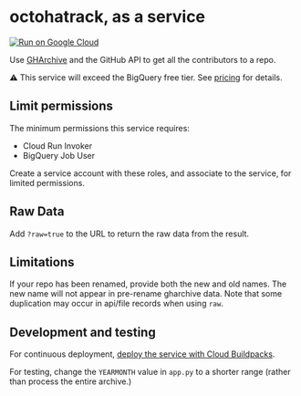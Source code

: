 # octohatrack, as a service

[![Run on Google Cloud](https://deploy.cloud.run/button.svg)](https://deploy.cloud.run)

Use [GHArchive](https://www.gharchive.org/#bigquery) and the GitHub API to get all the contributors to a repo.

⚠️ This service will exceed the BigQuery free tier. See [pricing](https://cloud.google.com/bigquery/pricing) for details. 

## Limit permissions

The minimum permissions this service requires: 

 * Cloud Run Invoker
 * BigQuery Job User

Create a service account with these roles, and associate to the service, for limited permissions.

## Raw Data

Add `?raw=true` to the URL to return the raw data from the result.

## Limitations

If your repo has been renamed, provide both the new and old names. The new name will not appear in pre-rename gharchive data. Note that some duplication may occur in api/file records when using `raw`. 



## Development and testing

For continuous deployment, [deploy the service with Cloud Buildpacks](https://cloud.google.com/run/docs/continuous-deployment-with-cloud-build).

For testing, change the `YEARMONTH` value in `app.py` to a shorter range (rather than process the entire archive.)
